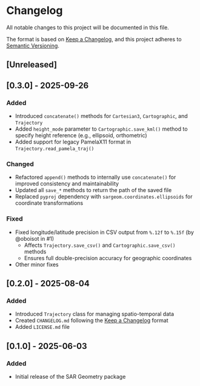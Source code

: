 # Changelog

All notable changes to this project will be documented in this file.

The format is based on [Keep a Changelog](https://keepachangelog.com/en/1.1.0/),
and this project adheres to [Semantic Versioning](https://semver.org/spec/v2.0.0.html).

## [Unreleased]

## [0.3.0] - 2025-09-26

### Added
- Introduced `concatenate()` methods for `Cartesian3`, `Cartographic`, and `Trajectory`
- Added `height_mode` parameter to `Cartographic.save_kml()` method to specify height reference (e.g., ellipsoid, orthometric)
- Added support for legacy PamelaX11 format in `Trajectory.read_pamela_traj()`

### Changed
- Refactored `append()` methods to internally use `concatenate()` for improved consistency and maintainability
- Updated all `save_*` methods to return the path of the saved file
- Replaced `pyproj` dependency with `sargeom.coordinates.ellipsoids` for coordinate transformations

### Fixed
- Fixed longitude/latitude precision in CSV output from `%.12f` to `%.15f` (by @oboisot in #1)
  - Affects `Trajectory.save_csv()` and `Cartographic.save_csv()` methods
  - Ensures full double-precision accuracy for geographic coordinates
- Other minor fixes

## [0.2.0] - 2025-08-04

### Added
- Introduced `Trajectory` class for managing spatio-temporal data
- Created `CHANGELOG.md` following the [Keep a Changelog](https://keepachangelog.com/en/1.1.0/) format
- Added `LICENSE.md` file

## [0.1.0] - 2025-06-03

### Added
- Initial release of the SAR Geometry package
